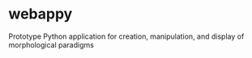 # webappy
Prototype Python application for creation, manipulation, and display of morphological paradigms
